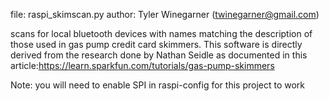 file: raspi_skimscan.py
author: Tyler Winegarner (twinegarner@gmail.com)

scans for local bluetooth devices with names matching the description of those used in gas pump credit card skimmers. This software is directly derived from  the research done by Nathan Seidle as documented in this article:https://learn.sparkfun.com/tutorials/gas-pump-skimmers

Note: you will need to enable SPI in raspi-config for this project to work
